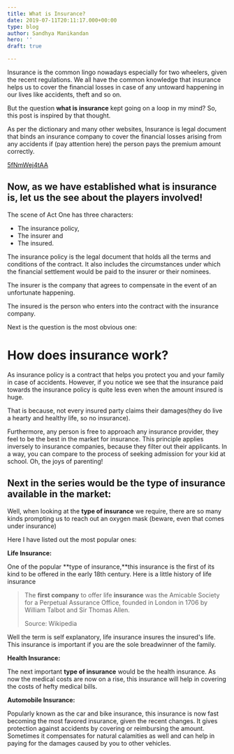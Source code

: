 ```yaml
---
title: What is Insurance?
date: 2019-07-11T20:11:17.000+00:00
type: blog
author: Sandhya Manikandan
hero: ''
draft: true

---
```

Insurance is the common lingo nowadays especially for two wheelers, given the recent regulations. We all have the common knowledge that insurance helps us to cover the financial losses in case of any untoward happening in our lives like accidents, theft and so on.

But the question **what is insurance** kept going on a loop in my mind? So, this post is inspired by that thought.

As per the dictionary and many other websites, Insurance is legal document that binds an insurance company to cover the financial losses arising from any accidents if (pay attention here) the person pays the premium amount correctly.

[5fNmWej4tAA](https://unsplash.com/photos/5fNmWej4tAA "5fNmWej4tAA")

## Now, as we have established what is insurance is, let us the see about the players involved!

The scene of Act One has three characters:

* The insurance policy,
* The insurer and
* The insured.

The insurance policy is the legal document that holds all the terms and conditions of the contract. It also includes the circumstances under which the financial settlement would be paid to the insurer or their nominees.

The insurer is the company that agrees to compensate in the event of an unfortunate happening.

The insured is the person who enters into the contract with the insurance company.

Next is the question is the most obvious one:

# How does insurance work?

As insurance policy is a contract that helps you protect you and your family in case of accidents. However, if you notice we see that the insurance paid towards the insurance policy is quite less even when the amount insured is huge.

That is because, not every insured party claims their damages(they do live a hearty and healthy life, so no insurance).

Furthermore, any person is free to approach any insurance provider, they feel to be the best in the market for insurance. This principle applies inversely to insurance companies, because they filter out their applicants. In a way, you can compare to the process of seeking admission for your kid at school. Oh, the joys of parenting!

## Next in the series would be the type of insurance available in the market:

Well, when looking at the **type of insurance** we require, there are so many kinds prompting us to reach out an oxygen mask (beware, even that comes under insurance)

Here I have listed out the most popular ones:

**Life Insurance:**

One of the popular **type of insurance,**this insurance is the first of its kind to be offered in the early 18th century. Here is a little history of life insurance

> The **first company** to offer life **insurance** was the Amicable Society for a Perpetual Assurance Office, founded in London in 1706 by William Talbot and Sir Thomas Allen.
>
> Source: Wikipedia

Well the term is self explanatory, life insurance insures the insured's life. This insurance is important if you are the sole breadwinner of the family.

**Health Insurance:**

The next important **type of insurance** would be the health insurance. As now the medical costs are now on a rise, this insurance will help in covering the costs of hefty medical bills.

**Automobile Insurance:**

Popularly known as the car and bike insurance, this insurance is now fast becoming the most favored insurance, given the recent changes. It gives protection against accidents by covering or reimbursing the amount. Sometimes it compensates for natural calamities as well and can help in paying for the damages caused by you to other vehicles.